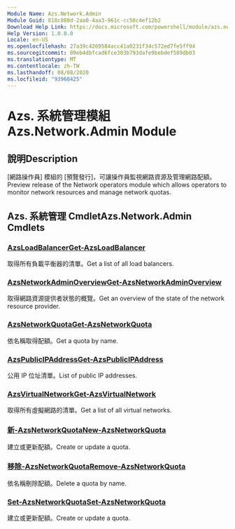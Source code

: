 ```yaml
---
Module Name: Azs.Network.Admin
Module Guid: 818c880d-2aa0-4aa3-961c-cc58c4ef12b2
Download Help Link: https://docs.microsoft.com/powershell/module/azs.network.admin
Help Version: 1.0.0.0
Locale: en-US
ms.openlocfilehash: 27a39c4269584acc41a0231f34c572ed7fe5ff94
ms.sourcegitcommit: 09eb4dbfcad6fce303b793dafe9bebdef589db03
ms.translationtype: MT
ms.contentlocale: zh-TW
ms.lasthandoff: 08/08/2020
ms.locfileid: "93968425"
---
```

# <span data-ttu-id="f801b-101">Azs. 系統管理模組</span><span class="sxs-lookup"><span data-stu-id="f801b-101">Azs.Network.Admin Module</span></span>
## <span data-ttu-id="f801b-102">說明</span><span class="sxs-lookup"><span data-stu-id="f801b-102">Description</span></span>
<span data-ttu-id="f801b-103">[網路操作員] 模組的 [預覽發行]，可讓操作員監視網路資源及管理網路配額。</span><span class="sxs-lookup"><span data-stu-id="f801b-103">Preview release of the Network operators module which allows operators to monitor network resources and manage network quotas.</span></span>

## <span data-ttu-id="f801b-104">Azs. 系統管理 Cmdlet</span><span class="sxs-lookup"><span data-stu-id="f801b-104">Azs.Network.Admin Cmdlets</span></span>
### [<span data-ttu-id="f801b-105">AzsLoadBalancer</span><span class="sxs-lookup"><span data-stu-id="f801b-105">Get-AzsLoadBalancer</span></span>](Get-AzsLoadBalancer.md)
<span data-ttu-id="f801b-106">取得所有負載平衡器的清單。</span><span class="sxs-lookup"><span data-stu-id="f801b-106">Get a list of all load balancers.</span></span>

### [<span data-ttu-id="f801b-107">AzsNetworkAdminOverview</span><span class="sxs-lookup"><span data-stu-id="f801b-107">Get-AzsNetworkAdminOverview</span></span>](Get-AzsNetworkAdminOverview.md)
<span data-ttu-id="f801b-108">取得網路資源提供者狀態的概覽。</span><span class="sxs-lookup"><span data-stu-id="f801b-108">Get an overview of the state of the network resource provider.</span></span>

### [<span data-ttu-id="f801b-109">AzsNetworkQuota</span><span class="sxs-lookup"><span data-stu-id="f801b-109">Get-AzsNetworkQuota</span></span>](Get-AzsNetworkQuota.md)
<span data-ttu-id="f801b-110">依名稱取得配額。</span><span class="sxs-lookup"><span data-stu-id="f801b-110">Get a quota by name.</span></span>

### [<span data-ttu-id="f801b-111">AzsPublicIPAddress</span><span class="sxs-lookup"><span data-stu-id="f801b-111">Get-AzsPublicIPAddress</span></span>](Get-AzsPublicIPAddress.md)
<span data-ttu-id="f801b-112">公用 IP 位址清單。</span><span class="sxs-lookup"><span data-stu-id="f801b-112">List of public IP addresses.</span></span>

### [<span data-ttu-id="f801b-113">AzsVirtualNetwork</span><span class="sxs-lookup"><span data-stu-id="f801b-113">Get-AzsVirtualNetwork</span></span>](Get-AzsVirtualNetwork.md)
<span data-ttu-id="f801b-114">取得所有虛擬網路的清單。</span><span class="sxs-lookup"><span data-stu-id="f801b-114">Get a list of all virtual networks.</span></span>

### [<span data-ttu-id="f801b-115">新-AzsNetworkQuota</span><span class="sxs-lookup"><span data-stu-id="f801b-115">New-AzsNetworkQuota</span></span>](New-AzsNetworkQuota.md)
<span data-ttu-id="f801b-116">建立或更新配額。</span><span class="sxs-lookup"><span data-stu-id="f801b-116">Create or update a quota.</span></span>

### [<span data-ttu-id="f801b-117">移除-AzsNetworkQuota</span><span class="sxs-lookup"><span data-stu-id="f801b-117">Remove-AzsNetworkQuota</span></span>](Remove-AzsNetworkQuota.md)
<span data-ttu-id="f801b-118">依名稱刪除配額。</span><span class="sxs-lookup"><span data-stu-id="f801b-118">Delete a quota by name.</span></span>

### [<span data-ttu-id="f801b-119">Set-AzsNetworkQuota</span><span class="sxs-lookup"><span data-stu-id="f801b-119">Set-AzsNetworkQuota</span></span>](Set-AzsNetworkQuota.md)
<span data-ttu-id="f801b-120">建立或更新配額。</span><span class="sxs-lookup"><span data-stu-id="f801b-120">Create or update a quota.</span></span>


